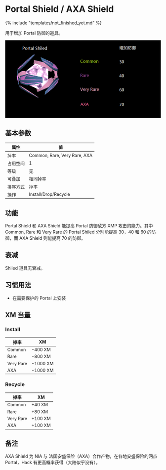 # Portal Shield / AXA Shield

{% include "templates/not_finished_yet.md" %}

用于增加 Portal 防御的道具。

![Shield Summary](images/portal_shield_summary.png)

## 基本参数

| 属性 | 值 |
|-|-|
| 掉率 | Common, Rare, Very Rare, AXA |
| 占用空间 | 1 |
| 等级 | 无 |
| 可叠加 | 相同掉率 |
| 排序方式 | 掉率 |
| 操作 | Install/Drop/Recycle |

## 功能

Portal Shield 和 AXA Shield 能提高 Portal 防御敌方 XMP 攻击的能力。其中 Common, Rare 和 Very Rare 的 Portal Shiled 分别能提高 30，40 和 60 的防御，而 AXA Shield 则能提高 70 的防御。

## 衰减

Shiled 道具无衰减。

## 习惯用法

 * 在需要保护的 Portal 上安装

## XM 当量

### Install

| 掉率 | XM |
|-|-|
| Common | -400 XM |
| Rare | -800 XM |
| Very Rare | -1000 XM |
| AXA | -1000 XM |

### Recycle

| 掉率 | XM |
|-|-|
| Common | +40 XM |
| Rare | +80 XM |
| Very Rare | +100 XM |
| AXA | +100 XM |

## 备注

AXA Shield 为 NIA 与 法国安盛保险（AXA）合作产物，在各地安盛保险的网点 Portal，Hack 有更高概率获得（大陆似乎没有）。
